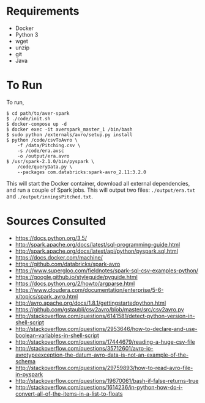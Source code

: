 Requirements
============

  - Docker
  - Python 3
  - wget
  - unzip
  - git
  - Java

To Run
=====

To run,
```
$ cd path/to/aver-spark
$ ./code/init.sh
$ docker-compose up -d
$ docker exec -it averspark_master_1 /bin/bash
$ sudo python /externals/avro/setup.py install
$ python /code/csvToAvro \
    -f /data/Pitching.csv \
    -s /code/era.avsc
    -o /output/era.avro
$ /usr/spark-2.1.0/bin/pyspark \
    /code/queryData.py \
    --packages com.databricks:spark-avro_2.11:3.2.0
```

This will start the Docker container, download all external dependencies, and run a couple of Spark jobs. This will output two files: `./output/era.txt` and `./output/inningsPitched.txt`.

Sources Consulted
=================

  - https://docs.python.org/3.5/
  - http://spark.apache.org/docs/latest/sql-programming-guide.html
  - http://spark.apache.org/docs/latest/api/python/pyspark.sql.html
  - https://docs.docker.com/machine/
  - https://github.com/databricks/spark-avro
  - https://www.supergloo.com/fieldnotes/spark-sql-csv-examples-python/
  - https://google.github.io/styleguide/pyguide.html
  - https://docs.python.org/2/howto/argparse.html
  - https://www.cloudera.com/documentation/enterprise/5-6-x/topics/spark_avro.html
  - http://avro.apache.org/docs/1.8.1/gettingstartedpython.html
  - https://github.com/gstaubli/csv2avro/blob/master/src/csv2avro.py
  - http://stackoverflow.com/questions/6141581/detect-python-version-in-shell-script
  - http://stackoverflow.com/questions/2953646/how-to-declare-and-use-boolean-variables-in-shell-script
  - http://stackoverflow.com/questions/17444679/reading-a-huge-csv-file
  - http://stackoverflow.com/questions/35712601/avro-io-avrotypeexception-the-datum-avro-data-is-not-an-example-of-the-schema
  - http://stackoverflow.com/questions/29759893/how-to-read-avro-file-in-pyspark
  - http://stackoverflow.com/questions/19670061/bash-if-false-returns-true
  - http://stackoverflow.com/questions/1614236/in-python-how-do-i-convert-all-of-the-items-in-a-list-to-floats
